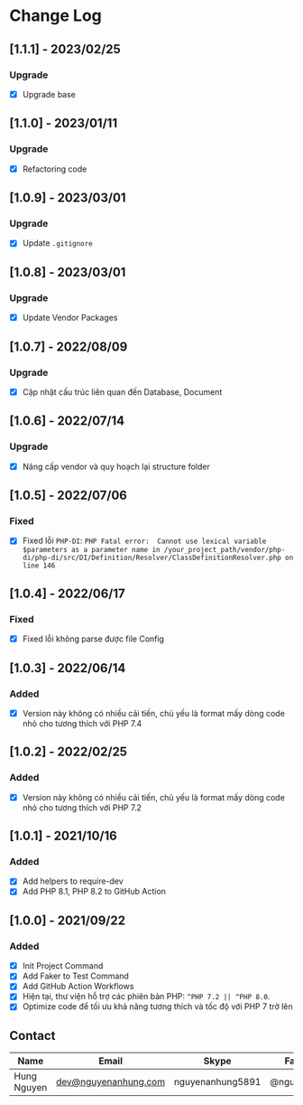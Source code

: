 # Change Log

## [1.1.1] - 2023/02/25

### Upgrade

- [x] Upgrade base

## [1.1.0] - 2023/01/11

### Upgrade

- [x] Refactoring code

## [1.0.9] - 2023/03/01

### Upgrade

- [x] Update `.gitignore`

## [1.0.8] - 2023/03/01

### Upgrade

- [x] Update Vendor Packages

## [1.0.7] - 2022/08/09

### Upgrade

- [x] Cập nhật cấu trúc liên quan đến Database, Document

## [1.0.6] - 2022/07/14

### Upgrade

- [x] Nâng cấp vendor và quy hoạch lại structure folder

## [1.0.5] - 2022/07/06

### Fixed

- [x] Fixed
  lỗi `PHP-DI`: `PHP Fatal error:  Cannot use lexical variable $parameters as a parameter name in /your_project_path/vendor/php-di/php-di/src/DI/Definition/Resolver/ClassDefinitionResolver.php on line 146`

## [1.0.4] - 2022/06/17

### Fixed

- [x] Fixed lỗi không parse được file Config

## [1.0.3] - 2022/06/14

### Added

- [x] Version này không có nhiều cải tiến, chủ yếu là format mấy dòng code nhỏ cho tương thích với PHP 7.4

## [1.0.2] - 2022/02/25

### Added

- [x] Version này không có nhiều cải tiến, chủ yếu là format mấy dòng code nhỏ cho tương thích với PHP 7.2

## [1.0.1] - 2021/10/16

### Added

- [x] Add helpers to require-dev
- [x] Add PHP 8.1, PHP 8.2 to GitHub Action

## [1.0.0] - 2021/09/22

### Added

- [x] Init Project Command
- [x] Add Faker to Test Command
- [x] Add GitHub Action Workflows
- [x] Hiện tại, thư viện hỗ trợ các phiên bản PHP: `^PHP 7.2 || ^PHP 8.0`.
- [x] Optimize code để tối ưu khả năng tương thích và tốc độ với PHP 7 trở lên

## Contact

| Name        | Email                | Skype            | Facebook      |
|-------------|----------------------|------------------|---------------|
| Hung Nguyen | dev@nguyenanhung.com | nguyenanhung5891 | @nguyenanhung |
